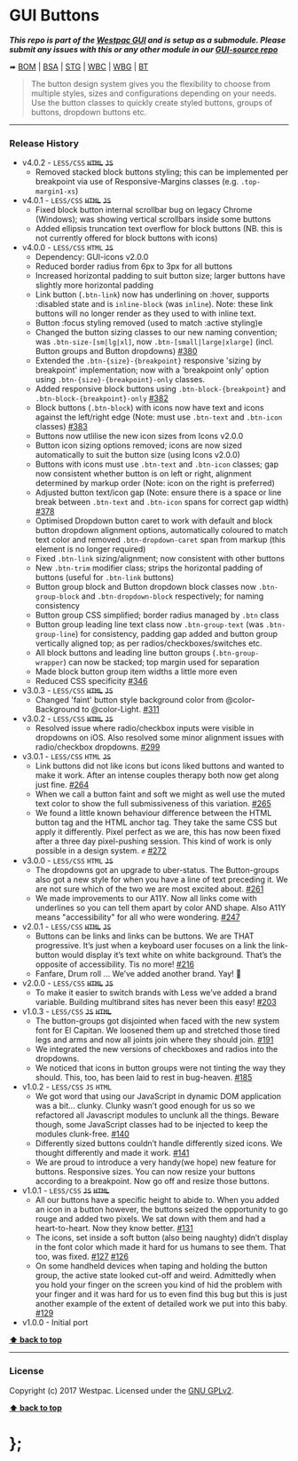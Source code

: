 GUI Buttons
===========

***This repo is part of the [Westpac GUI](http://gel.westpacgroup.com.au/GUI/) and is setup as a submodule. Please submit any issues with this or any other
module in our [GUI-source repo](https://github.com/WestpacCXTeam/GUI-source/issues)***

➠
[BOM](http://westpaccxteam.github.io/GUI-buttons/tests/BOM/) |
[BSA](http://westpaccxteam.github.io/GUI-buttons/tests/BSA/) |
[STG](http://westpaccxteam.github.io/GUI-buttons/tests/STG/) |
[WBC](http://westpaccxteam.github.io/GUI-buttons/tests/WBC/) |
[WBG](http://westpaccxteam.github.io/GUI-buttons/tests/WBG/) |
[BT](http://westpaccxteam.github.io/GUI-buttons/tests/BT/)

> The button design system gives you the flexibility to choose from multiple styles, sizes and configurations depending on your needs. Use the button classes
> to quickly create styled buttons, groups of buttons, dropdown buttons etc.

----------------------------------------------------------------------------------------------------------------------------------------------------------------


### Release History

* v4.0.2 - `LESS/CSS` ~~`HTML`~~ ~~`JS`~~
	* Removed stacked block buttons styling; this can be implemented per breakpoint via use of Responsive-Margins classes (e.g. `.top-margin1-xs`)
* v4.0.1 - `LESS/CSS` ~~`HTML`~~ ~~`JS`~~
	* Fixed block button internal scrollbar bug on legacy Chrome (Windows); was showing vertical scrollbars inside some buttons
	* Added ellipsis truncation text overflow for block buttons (NB. this is not currently offered for block buttons with icons)
* v4.0.0 - `LESS/CSS` `HTML` ~~`JS`~~
	* Dependency: GUI-icons v2.0.0
	* Reduced border radius from 6px to 3px for all buttons
	* Increased horizontal padding to suit button size; larger buttons have slightly more horizontal padding
	* Link button (`.btn-link`) now has underlining on :hover, supports :disabled state and is `inline-block` (was `inline`). Note: these link buttons will no longer render as they used to with inline text.
	* Button :focus styling removed (used to match :active styling)e
	* Changed the button sizing classes to our new naming convention; was `.btn-size-[sm|lg|xl]`, now `.btn-[small|large|xlarge]` (incl. Button groups and Button dropdowns)
		[#380](https://github.com/WestpacCXTeam/GUI-source/issues/380)
	* Extended the `.btn-{size}-{breakpoint}` responsive 'sizing by breakpoint' implementation; now with a 'breakpoint only' option using `.btn-{size}-{breakpoint}-only` classes.
	* Added responsive block buttons using `.btn-block-{breakpoint}` and `.btn-block-{breakpoint}-only`
		[#382](https://github.com/WestpacCXTeam/GUI-source/issues/382)
	* Block buttons (`.btn-block`) with icons now have text and icons against the left/right edge (Note: must use `.btn-text` and `.btn-icon` classes)
		[#383](https://github.com/WestpacCXTeam/GUI-source/issues/383)
	* Buttons now utlilise the new icon sizes from Icons v2.0.0
	* Button icon sizing options removed; icons are now sized automatically to suit the button size (using Icons v2.0.0)
	* Buttons with icons must use `.btn-text` and `.btn-icon` classes; gap now consistent whether button is on left or right, alignment determined by markup order (Note: icon on the right is preferred)
	* Adjusted button text/icon gap (Note: ensure there is a space or line break between `.btn-text` and `.btn-icon` spans for correct gap width)
		[#378](https://github.com/WestpacCXTeam/GUI-source/issues/378)
	* Optimised Dropdown button caret to work with default and block button dropdown alignment options, automatically coloured to match text color and removed `.btn-dropdown-caret` span from markup (this element is no longer required)
	* Fixed `.btn-link` sizing/alignment; now consistent with other buttons
	* New `.btn-trim` modifier class; strips the horizontal padding of buttons (useful for `.btn-link` buttons)
	* Button group block and Button dropdown block classes now `.btn-group-block` and `.btn-dropdown-block` respectively; for naming consistency
	* Button group CSS simplified; border radius managed by `.btn` class
	* Button group leading line text class now `.btn-group-text` (was `.btn-group-line`) for consistency, padding gap added and button group vertically aligned top; as per radios/checkboxes/switches etc.
	* All block buttons and leading line button groups (`.btn-group-wrapper`) can now be stacked; top margin used for separation
	* Made block button group item widths a little more even
	* Reduced CSS specificity
    [#346](https://github.com/WestpacCXTeam/GUI-source/issues/346)
* v3.0.3 - `LESS/CSS` ~~`HTML`~~ ~~`JS`~~
	* Changed 'faint' button style background color from @color-Background to @color-Light.
		[#311](https://github.com/WestpacCXTeam/GUI-source/issues/311)
* v3.0.2 - `LESS/CSS` ~~`HTML`~~ ~~`JS`~~
	* Resolved issue where radio/checkbox inputs were visible in dropdowns on iOS. Also resolved some minor alignment issues with radio/checkbox dropdowns.
		[#299](https://github.com/WestpacCXTeam/GUI-source/issues/299)
* v3.0.1 - `LESS/CSS` `HTML` ~~`JS`~~
	* Link buttons did not like icons but icons liked buttons and wanted to make it work. After an intense couples therapy both now get along just fine.
		[#264](https://github.com/WestpacCXTeam/GUI-source/issues/264)
	* When we call a button faint and soft we might as well use the muted text color to show the full submissiveness of this variation.
		[#265](https://github.com/WestpacCXTeam/GUI-source/issues/265)
	* We found a little known behaviour difference between the HTML button tag and the HTML anchor tag. They take the same CSS but apply it differently.
		Pixel perfect as we are, this has now been fixed after a three day pixel-pushing session. This kind of work is only possible in a design system. ✊
		[#272](https://github.com/WestpacCXTeam/GUI-source/issues/272)
* v3.0.0 - `LESS/CSS` `HTML` ~~`JS`~~
	* The dropdowns got an upgrade to uber-status. The Button-groups also got a new style for when you have a line of text preceding it. We are not sure which
		of the two we are most excited about.
		[#261](https://github.com/WestpacCXTeam/GUI-source/issues/261)
	* We made improvements to our A11Y. Now all links come with underlines so you can tell them apart by color AND shape. Also A11Y means "accessibility" for all
		who were wondering.
		[#247](https://github.com/WestpacCXTeam/GUI-source/issues/247)
* v2.0.1 - `LESS/CSS` ~~`HTML`~~ ~~`JS`~~
	* Buttons can be links and links can be buttons. We are THAT progressive. It’s just when a keyboard user focuses on a link the link-button would display it’s
		text white on white background. That’s the opposite of accessibility. Tis no more!
		[#216](https://github.com/WestpacCXTeam/GUI-source/issues/216)
	* Fanfare, Drum roll … We’ve added another brand. Yay! :clap:
* v2.0.0 - `LESS/CSS` ~~`HTML`~~ ~~`JS`~~
	* To make it easier to switch brands with Less we’ve added a brand variable. Building multibrand sites has never been this easy!
		[#203](https://github.com/WestpacCXTeam/GUI-source/issues/203)
* v1.0.3 - `LESS/CSS` ~~`JS`~~ ~~`HTML`~~
	* The button-groups got disjointed when faced with the new system font for El Capitan. We loosened them up and stretched those tired legs and arms and now
		all joints join where they should join.
		[#191](https://github.com/WestpacCXTeam/GUI-source/issues/191)
	* We integrated the new versions of checkboxes and radios into the dropdowns.
	* We noticed that icons in button groups were not tinting the way they should. This, too, has been laid to rest in bug-heaven.
		[#185](https://github.com/WestpacCXTeam/GUI-source/issues/185)
* v1.0.2 - `LESS/CSS` `JS` `HTML`
	* We got word that using our JavaScript in dynamic DOM application was a bit... clunky. Clunky wasn’t good enough for us so we refactored all Javascript
		modules to unclunk all the things. Beware though, some JavaScript classes had to be injected to keep the modules clunk-free.
		[#140](https://github.com/WestpacCXTeam/GUI-source/issues/140)
	* Differently sized buttons couldn’t handle differently sized icons. We thought differently and made it work.
		[#141](https://github.com/WestpacCXTeam/GUI-source/issues/141)
	* We are proud to introduce a very handy(we hope) new feature for buttons. Responsive sizes. You can now resize your buttons according to a breakpoint. Now
		go off and resize those buttons.
* v1.0.1 - `LESS/CSS` ~~`JS`~~ ~~`HTML`~~
	* All our buttons have a specific height to abide to. When you added an icon in a button however, the buttons seized the opportunity to go rouge and
		added two pixels. We sat down with them and had a heart-to-heart. Now they know better. [#131](https://github.com/WestpacCXTeam/GUI-source/issues/131)
	* The icons, set inside a soft button (also being naughty) didn’t display in the font color which made it hard for us humans to see them. That too, was
		fixed. [#127](https://github.com/WestpacCXTeam/GUI-source/issues/127) [#126](https://github.com/WestpacCXTeam/GUI-source/issues/126)
	* On some handheld devices when taping and holding the button group, the active state looked cut-off and weird. Admittedly when you hold your finger on
		the screen you kind of hid the problem with your finger and it was hard for us to even find this bug but this is just another example of the extent of
		detailed work we put into this baby. [#129](https://github.com/WestpacCXTeam/GUI-source/issues/129)
* v1.0.0 - Initial port

**[⬆ back to top](#content)**


----------------------------------------------------------------------------------------------------------------------------------------------------------------


### License

Copyright (c) 2017 Westpac. Licensed under the [GNU GPLv2](https://raw.githubusercontent.com/WestpacCXTeam/GUI-buttons/master/LICENSE).

**[⬆ back to top](#content)**

# };
